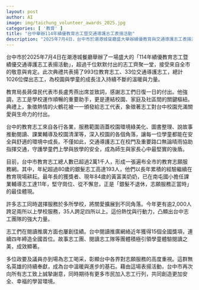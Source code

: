 ```yaml
---
layout: post
author: AI
image: img/taichung_volunteer_awards_2025.jpg
categories: [ '教育' ]
title: "台中舉辦114年績優教育志工暨交通導護志工表揚活動"
description: "2025年7月4日，台中市於潮港城餐廳盛大舉辦績優教育與交通導護志工表揚活動，表揚超過千位傑出志工。全市志工持續守護校園與學童成長，展現溫暖力量，市府與社會各界高度肯定志工貢獻，並期盼更多市民加入志願服務。"
---
```

台中市於2025年7月4日在潮港城餐廳舉辦了一場盛大的「114年績優教育志工暨績優交通導護志工表揚活動」，超過千位默默付出的志工齊聚一堂，接受來自全市的敬意與肯定。此次典禮共表揚了993位教育志工、33位交通導護志工，總計1026位傑出志工，為校園與學童的成長注入持續不斷的溫暖與力量。

教育局長蔣偉民代表市長盧秀燕出席並致詞，感謝志工們日復一日的付出。他強調，志工是學校運作順暢的重要助手，更是連結校園、家庭及社區間的關鍵樞紐。典禮上，象徵熱情的火鶴花被一一頒發給志工代表，象徵著志工對台中校園充滿關愛與生命力的付出。

台中的教育志工來自各行各業，服務範圍涵蓋校園環境綠美化、圖書整理、說故事推動閱讀、課業輔導及校園清潔等，深入校園的各個角落，讓每一位學童都能在安全與舒適的環境中成長。不僅如此，交通導護志工在校門及重要路口無論晴雨協助指揮交通，守護學童們上學與放學的安全，成為師生與家長心中最堅實的後盾。

目前，台中市教育志工總人數已超過2萬1千人，形成一張遍布全市的教育志願服務網。其中，年紀超過80歲的銀髮志工高達193人，他們以長年累積的經驗繼續在教育現場耕耘。最年長的獲獎者、現年84歲的黃富美奶奶，已在南屯國小擔任課業輔導志工達11年，堅守崗位、從不懈怠，正是「銀髮不退休，志願服務正當時」的最佳體現。

許多志工同時選擇服務於多所學校，將關愛擴展到不同角落。今年更有逾2,000人跨足兩所以上學校服務，35人跨足四所以上。這份熱忱與行動力，凸顯出台中志工團隊的強大力量。

志工們在閱讀推廣方面也屢創佳績。台中閱讀推廣網絡近年獲得15個全國獎項，連續四年締造全國首位。故事志工團、閱讀志工隊等團體積極引領學童體驗閱讀之美，成效顯著。

多位政要及議員亦到場為志工喝采，彰顯台中各界對志願服務的高度重視。這群無名英雄的持續奉獻，成為台中溫暖與進步的基石。藉由這場表揚活動，台中市再次向所有志工致上誠摯謝意，同時期待有更多市民加入志工行列，共同創造更加安全、幸福的學習環境。